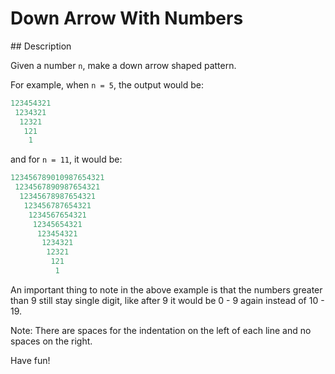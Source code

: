 # Down Arrow With Numbers

## Description

Given a number `n`, make a down arrow shaped pattern.

For example, when `n = 5`, the output would be:

```python
123454321
 1234321
  12321
   121
    1
```

and for `n = 11`, it would be:

```python
123456789010987654321
 1234567890987654321
  12345678987654321
   123456787654321
    1234567654321
     12345654321
      123454321
       1234321
        12321
         121
          1
```

An important thing to note in the above example is that the numbers greater than 9 still stay single digit, like after 9 it would be 0 - 9 again instead of 10 - 19.

Note: There are spaces for the indentation on the left of each line and no spaces on the right.

Have fun!
